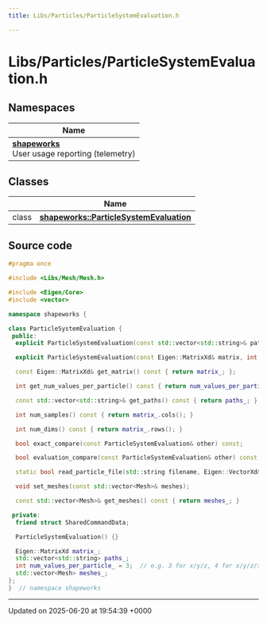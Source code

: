 ```yaml
---
title: Libs/Particles/ParticleSystemEvaluation.h

---
```


# Libs/Particles/ParticleSystemEvaluation.h



## Namespaces

| Name           |
| -------------- |
| **[shapeworks](../Namespaces/namespaceshapeworks.md)** <br>User usage reporting (telemetry)  |

## Classes

|                | Name           |
| -------------- | -------------- |
| class | **[shapeworks::ParticleSystemEvaluation](../Classes/classshapeworks_1_1ParticleSystemEvaluation.md)**  |




## Source code

```cpp
#pragma once

#include <Libs/Mesh/Mesh.h>

#include <Eigen/Core>
#include <vector>

namespace shapeworks {

class ParticleSystemEvaluation {
 public:
  explicit ParticleSystemEvaluation(const std::vector<std::string>& paths);

  explicit ParticleSystemEvaluation(const Eigen::MatrixXd& matrix, int num_values_per_particle = 3);

  const Eigen::MatrixXd& get_matrix() const { return matrix_; };

  int get_num_values_per_particle() const { return num_values_per_particle_; }

  const std::vector<std::string>& get_paths() const { return paths_; }

  int num_samples() const { return matrix_.cols(); }

  int num_dims() const { return matrix_.rows(); }

  bool exact_compare(const ParticleSystemEvaluation& other) const;

  bool evaluation_compare(const ParticleSystemEvaluation& other) const;

  static bool read_particle_file(std::string filename, Eigen::VectorXd& points);

  void set_meshes(const std::vector<Mesh>& meshes);

  const std::vector<Mesh>& get_meshes() const { return meshes_; }

 private:
  friend struct SharedCommandData;

  ParticleSystemEvaluation() {}

  Eigen::MatrixXd matrix_;
  std::vector<std::string> paths_;
  int num_values_per_particle_ = 3;  // e.g. 3 for x/y/z, 4 for x/y/z/scalar, 1 for scalar-only
  std::vector<Mesh> meshes_;
};
}  // namespace shapeworks
```


-------------------------------

Updated on 2025-06-20 at 19:54:39 +0000
